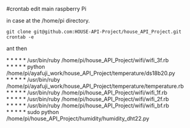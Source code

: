 #crontab edit main raspberry Pi 

in case at the /home/pi directory.

`git clone git@github.com:HOUSE-API-Project/house_API_Project.git`  
`crontab -e`

ant then

\* * * * * /usr/bin/ruby /home/pi/house_API_Project/wifi/wifi_3f.rb  
\* * * * * python /home/pi/ayafuji_work/house_API_Project/temperature/ds18b20.py  
\* * * * * /usr/bin/ruby /home/pi/ayafuji_work/house_API_Project/temperature/temperature.rb  
\* * * * * /usr/bin/ruby /home/pi/house_API_Project/wifi/wifi_1f.rb  
\* * * * * /usr/bin/ruby /home/pi/house_API_Project/wifi/wifi_2f.rb  
\* * * * * /usr/bin/ruby /home/pi/house_API_Project/wifi/wifi_bf.rb  
\* * * * * sudo python /home/pi/house_API_Project/humidity/humidity_dht22.py  
